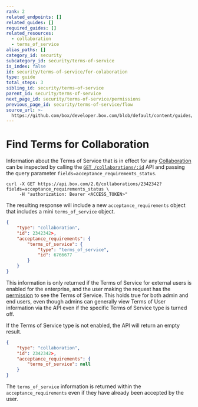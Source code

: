 ```yaml
---
rank: 2
related_endpoints: []
related_guides: []
required_guides: []
related_resources:
  - collaboration
  - terms_of_service
alias_paths: []
category_id: security
subcategory_id: security/terms-of-service
is_index: false
id: security/terms-of-service/for-colaboration
type: guide
total_steps: 3
sibling_id: security/terms-of-service
parent_id: security/terms-of-service
next_page_id: security/terms-of-service/permissions
previous_page_id: security/terms-of-service/flow
source_url: >-
  https://github.com/box/developer.box.com/blob/default/content/guides/security/terms-of-service/for-colaboration.md
---
```

# Find Terms for Collaboration

Information about the Terms of Service that is in effect for any
[Collaboration](r://collaboration) can be inspected by calling the
[`GET /collaborations/:id`](e://get-collaborations-id) API and passing the query
parameter `fields=acceptance_requirements_status`.

<!-- markdownlint-disable line-length -->

<Tabs>

<Tab title='cURL'>

```curl
curl -X GET https://api.box.com/2.0/collaborations/2342342?fields=acceptance_requirements_status \
     -H "authorization: Bearer <ACCESS_TOKEN>"
```

</Tab>

</Tabs>

<!-- markdownlint-enable line-length -->

The resulting response will include a new `acceptance_requirements` object that
includes a mini `terms_of_service` object.

```json
{
    "type": "collaboration",
    "id": 2342342>,
    "acceptance_requirements": {
        "terms_of_service": {
            "type": "terms_of_service",
            "id": 6766677
        }
    }
}
```

<Message>

This information is only returned if the Terms of Service for external users is
enabled for the enterprise, and the user making the request has the
[permission][permissions] to see the Terms of Service. This holds true for
both admin and end users, even though admins can generally view Terms of User
information via the API even if the specific Terms of Service type is
turned off.

</Message>

If the Terms of Service type is not enabled, the API will return an empty
result.

```json
{
    "type": "collaboration",
    "id": 2342342>,
    "acceptance_requirements": {
        "terms_of_service": null
    }
}
```

<Message>

The `terms_of_service` information is returned within the
`acceptance_requirements` even if they have already been accepted by the user.

</Message>

[permissions]: g://security/terms-of-service/permissions